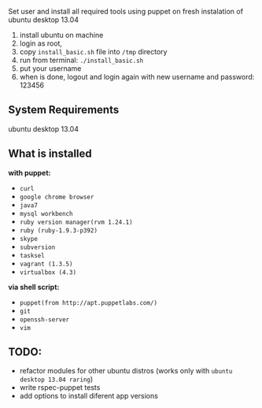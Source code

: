 Set user and install all required tools using puppet on fresh instalation of ubuntu desktop 13.04

1. install ubuntu on machine
2. login as root,
3. copy `install_basic.sh` file into `/tmp` directory
3. run from terminal:  `./install_basic.sh`
4. put your username
5. when is done, logout and login again with new username and password: 123456

System Requirements
-------------------

ubuntu desktop 13.04


What is installed
-----------------

**with puppet:**
- `curl`
- `google chrome browser`
- `java7`
- `mysql workbench`
- `ruby version manager(rvm 1.24.1)`
- `ruby (ruby-1.9.3-p392)`
- `skype`
- `subversion`
- `tasksel`
- `vagrant (1.3.5)`
- `virtualbox (4.3)`

**via shell script:**
- `puppet(from http://apt.puppetlabs.com/)`
- `git`
- `openssh-server`
- `vim`


TODO:
-----
- refactor modules for other ubuntu distros (works only with `ubuntu desktop 13.04 raring`)
- write rspec-puppet tests
- add options to install diferent app versions
